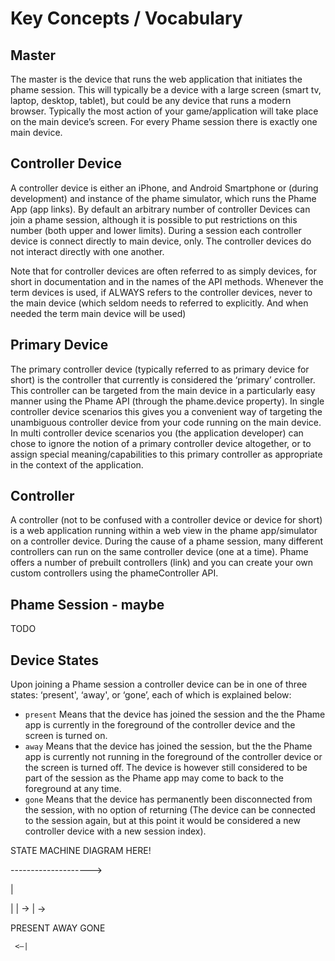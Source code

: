 
# Key Concepts / Vocabulary


## Master

The master is the device that runs the web application that initiates the phame session. This will typically be a device with a large screen (smart tv, laptop, desktop, tablet), but could be any device that runs a modern browser. Typically the most action of your game/application will take place on the main device’s screen. For every Phame session there is exactly one main device.



## Controller Device

A controller device is either an iPhone, and Android Smartphone or (during development) and instance of the phame simulator, which runs the Phame App (app links). By default an arbitrary number of controller Devices can join a phame session, although it is possible to put restrictions on this number (both upper and lower limits). During a session each controller device is connect directly to main device, only. The controller devices do not interact directly with one another. 

Note that for controller devices are often referred to as simply devices, for short in documentation and in the names of the API methods. Whenever the term devices is used, if ALWAYS refers to the controller devices, never to the main device (which seldom needs to referred to explicitly. And when needed the term main device will be used)


## Primary Device
The primary controller device (typically referred to as primary device for short) is the controller that currently is considered the ‘primary’ controller. This controller can be targeted from the main device in a particularly easy manner using the Phame API (through the phame.device property). In single controller device scenarios this gives you a convenient way of targeting the unambiguous controller device from your code running on the main device. In multi controller device scenarios you (the application developer) can chose to ignore the notion of a primary controller device altogether, or to assign special meaning/capabilities to this primary controller as appropriate in the context of the application.


## Controller
A controller (not to be confused with a controller device or device for short) is a web application running within a web view in the phame app/simulator on a controller device. During the cause of a phame session, many different controllers can run on the same controller device (one at a time). Phame offers a number of prebuilt controllers (link) and you can create your own custom controllers using the phameController API.




## Phame Session - maybe

TODO




## Device States
Upon joining a Phame session a controller device can be in one of three states: ‘present', ‘away', or ‘gone’, each of which is explained below:

* `present` Means that the device has joined the session and the the Phame app is currently in the foreground of the controller device and the screen is turned on.
* `away` Means that the device has joined the session, but the the Phame app is currently not running in the foreground of the controller device or the screen is turned off. The device is however still considered to be part of the session as the Phame app may come to back to the foreground at any time.
* `gone` Means that the device has permanently been disconnected from the session, with no option of returning (The device can be connected to the session again, but at this point it would be considered a new controller device with a new session index).


STATE MACHINE DIAGRAM HERE!

-------------------->

|

|	 | ->          | ->

PRESENT     AWAY       GONE

     <—|

